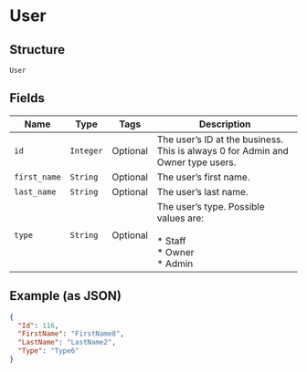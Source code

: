 
# User

## Structure

`User`

## Fields

| Name | Type | Tags | Description |
|  --- | --- | --- | --- |
| `id` | `Integer` | Optional | The user’s ID at the business. This is always 0 for Admin and Owner type users. |
| `first_name` | `String` | Optional | The user’s first name. |
| `last_name` | `String` | Optional | The user’s last name. |
| `type` | `String` | Optional | The user’s type. Possible values are:<br><br>* Staff<br>* Owner<br>* Admin |

## Example (as JSON)

```json
{
  "Id": 116,
  "FirstName": "FirstName8",
  "LastName": "LastName2",
  "Type": "Type6"
}
```

